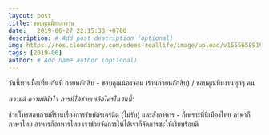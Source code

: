 ```yaml
---
layout: post
title: ขอบคุณมื้อกลางวัน
date:   2019-06-27 22:15:33 +0700
description: # Add post description (optional)
img: https://res.cloudinary.com/sdees-reallife/image/upload/v1555658919/sample_feature_img.png # Add image post (optional)
tags: [2019-06]
author: # Add name author (optional)
---
```

วันนี้ทานมื้อเที่ยงกันที่ ก๋วยหลักสิบ - ขอบคุณน้องจอม (ร้านก๋วยหลักสิบ) / ขอบคุณทีมงานทุกๆ คน

<i class="fa fa-child" style="color:plum"></i>

*ความดี ความมีน้ำใจ การที่ได้ช่วยเหลือใครในวันนี้*:

ช่วยโทรสอบถามที่ร้านเรื่องการรับบัตรเครดิต (ไม่รับ) และสั่งอาหาร - ก็เพราะที่นี่เมืองไทย ภาษาก็ภาษาไทย อาหารก็อาหารไทย เราช่วยจัดการให้ได้เราก็จัดการซะให้เรียบร้อยดี
